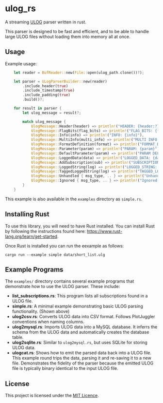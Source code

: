 # ulog_rs
A streaming [ULOG](https://docs.px4.io/main/en/dev_log/ulog_file_format.html) parser written in rust.

This parser is designed to be fast and efficient, and to be able to handle large ULOG files without loading them into
memory all at once.

## Usage

Example usage:

```rust
    let reader = BufReader::new(File::open(ulog_path.clone())?);

    let parser = ULogParserBuilder::new(reader)
        .include_header(true)
        .include_timestamp(true)
        .include_padding(true)
        .build()?;

    for result in parser {
        let ulog_message = result?;

        match ulog_message {
            UlogMessage::Header(header) => println!("HEADER: {header:?}"),
            UlogMessage::FlagBits(flag_bits) => println!("FLAG_BITS: {flag_bits:?}"),
            UlogMessage::Info(info) => println!("INFO: {info}"),
            UlogMessage::MultiInfo(multi_info) => println!("MULTI INFO: {multi_info}"),
            UlogMessage::FormatDefinition(format) => println!("FORMAT_DEFINITION: {format:?}"),
            UlogMessage::Parameter(param) => println!("PARAM: {param}"),
            UlogMessage::DefaultParameter(param) => println!("PARAM DEFAULT: {param}"),
            UlogMessage::LoggedData(data) => println!("LOGGED_DATA: {data:?}"),
            UlogMessage::AddSubscription(sub) => println!("SUBSCRIPTION: {sub:?}"),
            UlogMessage::LoggedString(log) => println!("LOGGED_STRING: {log}"),
            UlogMessage::TaggedLoggedString(log) => println!("TAGGED_LOGGED_STRING: {log}"),
            UlogMessage::Unhandled { msg_type, .. } => println!("Unhandled msg type: {}", msg_type as char),
            UlogMessage::Ignored { msg_type, .. } => println!("Ignored msg type:  {}", msg_type as char),
        }
    }
```

This example is also available in the `examples` directory as `simple.rs`.

## Installing Rust

To use this library, you will need to have Rust installed.  You can install Rust by following the instructions 
found here: https://www.rust-lang.org/learn/get-started.

Once Rust is installed you can run the eexample as follows:

```shell
cargo run --example simple data/short_list.ulg
```

## Example Programs

The `examples/` directory contains several example programs that demonstrate how to use the ULOG parser.  These include:

- **list_subscriptions.rs**: This program lists all subscriptions found in a ULOG file.
- **simple.rs**: A minimal example demonstrating basic ULOG parsing functionality. (Shown above)
- **ulog2csv.rs**: Converts ULOG data into CSV format.  Follows PlotJuggler conventions when naming columns.
- **ulog2mysql.rs**: Imports ULOG data into a MySQL database. It inferrs the schema from the ULOG data and automatically creates the database table.
- **ulog2sqlite.rs**: Similar to `ulog2mysql.rs`, but uses SQLite for storing ULOG data.
- **ulogcat.rs**: Shows how to emit the parsed data back into a ULOG file.  This example round trips the data, parsing
 it and re-saving it to a new file.  Demonstrates the fidelity of the parser because the emitted ULOG file is typically binary identical to the input ULOG file.

## License

This project is licensed under the [MIT Licence](LICENCE).

